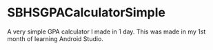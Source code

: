 # SBHSGPACalculatorSimple
A very simple GPA calculator I made in 1 day. This was made in my 1st month of learning Android Studio. 
